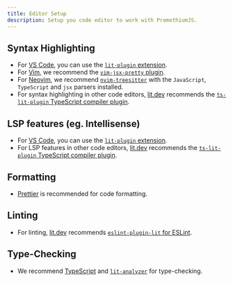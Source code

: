 ```yaml
---
title: Editor Setup
description: Setup you code editor to work with PromethiumJS.
---
```


## Syntax Highlighting

- For [VS Code](https://code.visualstudio.com/), you can use the [`lit-plugin` extension](https://marketplace.visualstudio.com/items?itemName=runem.lit-plugin).
- For [Vim](https://www.vim.org/), we recommend the [`vim-jsx-pretty` plugin](https://github.com/MaxMEllon/vim-jsx-pretty).
- For [Neovim](https://neovim.io/), we recommend [`nvim-treesitter`](https://github.com/nvim-treesitter/nvim-treesitter) with the `JavaScript`, `TypeScript` and `jsx` parsers installed.
- For syntax highlighting in other code editors, [lit.dev](https://lit.dev) recommends the [`ts-lit-plugin` TypeScript compiler plugin](https://github.com/runem/lit-analyzer/tree/master/packages/ts-lit-plugin).

## LSP features (eg. Intellisense)

- For [VS Code](https://code.visualstudio.com/), you can use the [`lit-plugin` extension](https://marketplace.visualstudio.com/items?itemName=runem.lit-plugin).
- For LSP features in other code editors, [lit.dev](https://lit.dev) recommends the [`ts-lit-plugin` TypeScript compiler plugin](https://github.com/runem/lit-analyzer/tree/master/packages/ts-lit-plugin).

## Formatting

- [Prettier](https://prettier.io/) is recommended for code formatting.

## Linting

- For linting, [lit.dev](https://lit.dev) recommends [`eslint-plugin-lit` for ESLint](https://www.npmjs.com/package/eslint-plugin-lit).

## Type-Checking

- We recommend [TypeScript](https://www.typescriptlang.org/) and [`lit-analyzer`](https://github.com/runem/lit-analyzer/tree/master/packages/lit-analyzer) for type-checking.
